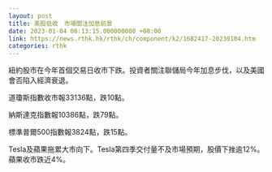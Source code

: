 ```yaml
---
layout: post
title: 美股低收　市場關注加息前景
date: 2023-01-04 06:13:15.000000000 +08:00
link: https://news.rthk.hk/rthk/ch/component/k2/1682417-20230104.htm
categories: rthk
---
```


紐約股市在今年首個交易日收市下跌。投資者關注聯儲局今年加息步伐，以及美國會否陷入經濟衰退。

道瓊斯指數收市報33136點，跌10點。

納斯達克指數報10386點，跌79點。

標準普爾500指數報3824點，跌15點。

Tesla及蘋果拖累大市向下。Tesla第四季交付量不及市場預期，股價下挫逾12%。蘋果收市跌近4%。
